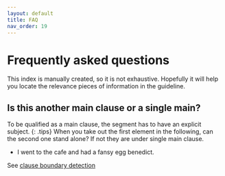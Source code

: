 ```yaml
---
layout: default
title: FAQ
nav_order: 19
---
```


# Frequently asked questions
This index is manually created, so it is not exhaustive. Hopefully it will help you locate the relevance pieces of information in the guideline.


## Is this another main clause or a single main?

To be qualified as a main clause, the segment has to have an explicit subject.
{: .tips}
When you take out the first element in the following, can the second one stand alone? If not they are under single main clause.
- I went to the cafe and had a fansy egg benedict.

See [clause boundary detection](3_Part2_Clause_boundary.md#coordinated-clauses-–-more-than-one-main-clauses)


